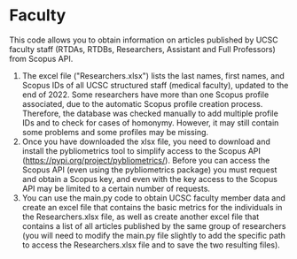 # Faculty

This code allows you to obtain information on articles published by UCSC faculty staff (RTDAs, RTDBs, Researchers, Assistant and Full Professors) from Scopus API.

1. The excel file ("Researchers.xlsx") lists the last names, first names, and Scopus IDs of all UCSC structured staff (medical faculty), updated to the end of 2022. Some researchers have more than one Scopus profile associated, due to the automatic Scopus profile creation process. Therefore, the database was checked manually to add multiple profile IDs and to check for cases of homonymy. However, it may still contain some problems and some profiles may be missing.
2. Once you have downloaded the xlsx file, you need to download and install the pybliometrics tool to simplify access to the Scopus API (https://pypi.org/project/pybliometrics/). Before you can access the Scopus API (even using the pybliometrics package) you must request and obtain a Scopus key, and even with the key access to the Scopus API may be limited to a certain number of requests.
3. You can use the main.py code to obtain UCSC faculty member data and create an excel file that contains the basic metrics for the individuals in the Researchers.xlsx file, as well as create another excel file that contains a list of all articles published by the same group of researchers (you will need to modify the main.py file slightly to add the specific path to access the Researchers.xlsx file and to save the two resulting files).
